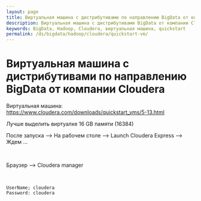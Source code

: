 ```yaml
---
layout: page
title: Виртуальная машина с дистрибутивами по направлению BigData от компании Cloudera
description: Виртуальная машина с дистрибутивами BigData от компании Cloudera
keywords: BigData, Hadoop, Cloudera, виртуальная машина, quickstart
permalink: /ds/bigdata/hadoop/cloudera/quickstart-vm/
---
```


# Виртуальная машина с дистрибутивами по направлению BigData от компании Cloudera

Виртуальная машина:  
https://www.cloudera.com/downloads/quickstart_vms/5-13.html

Лучше выделить виртуалке 16 GB памяти (16384)

После запуска --> На рабочем столе --> Launch Cloudera Express --> Ждем ...

<br/>

Браузер --> Cloudera manager

<br/>

    UserName; cloudera
    Password: cloudera
